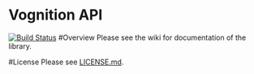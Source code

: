 Vognition API
===
[![Build Status](https://travis-ci.org/wrm4tech/API.png)](https://travis-ci.org/wrm4tech/API)
#Overview
Please see the wiki for documentation of the library.

#License
Please see [LICENSE.md](https://github.com/wrm4tech/API/blob/master/LICENSE.md).
